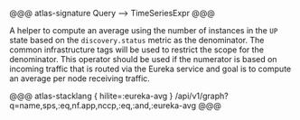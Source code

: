 @@@ atlas-signature
Query
-->
TimeSeriesExpr
@@@

A helper to compute an average using the number of instances in the `UP` state based on the
`discovery.status` metric as the denominator. The common infrastructure tags will be used to
restrict the scope for the denominator. This operator should be used if the numerator is based
on incoming traffic that is routed via the Eureka service and goal is to compute an average
per node receiving traffic.

@@@ atlas-stacklang { hilite=:eureka-avg }
/api/v1/graph?q=name,sps,:eq,nf.app,nccp,:eq,:and,:eureka-avg
@@@
